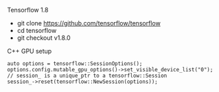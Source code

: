 Tensorflow 1.8 
- git clone https://github.com/tensorflow/tensorflow
- cd tensorflow
- git checkout v1.8.0

C++ GPU setup
  ```
  auto options = tensorflow::SessionOptions();
  options.config.mutable_gpu_options()->set_visible_device_list("0");
  // session_ is a unique_ptr to a tensorflow::Session
  session_->reset(tensorflow::NewSession(options));
  ```
